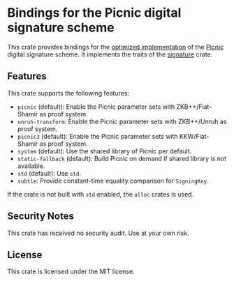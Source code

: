 # Bindings for the Picnic digital signature scheme

This crate provides bindings for the [optimized implementation](https://github.com/IAIK/Picnic) of the [Picnic](https://microsoft.github.io/Picnic/) digital signature scheme. It implements the traits of the [signature](https://crates.io/crates/signature) crate.

## Features

This crate supports the following features:
* `picnic` (default): Enable the Picnic parameter sets with ZKB++/Fiat-Shamir as proof system.
* `unruh-transform`: Enable the Picnic parameter sets with ZKB++/Unruh as proof system.
* `picnic3` (default): Enable the Picnic parameter sets with KKW/Fiat-Shamir as proof system.
* `system` (default): Use the shared library of Picnic per default.
* `static-fallback` (default): Build Picnic on demand if shared library is not available.
* `std` (default): Use `std`.
* `subtle`: Provide constant-time equality comparison for `SigningKey`.

If the crate is not built with `std` enabled, the `alloc` crates is used.

## Security Notes

This crate has received no security audit. Use at your own risk.

## License

This crate is licensed under the MIT license.
